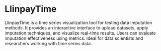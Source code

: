 # LlinpayTime
LlinpayTime is a time series visualization tool for testing data imputation methods. It provides an interactive interface to upload datasets, apply imputation techniques, and visualize real-time results. Users can evaluate imputation effectiveness using metrics. Ideal for data scientists and researchers working with time series data.
